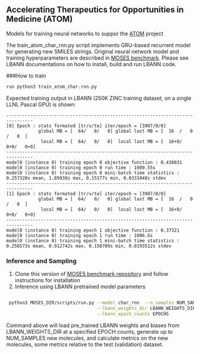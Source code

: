 ## Accelerating Therapeutics for Opportunities in Medicine (ATOM)

Models for training neural networks to suppor the [ATOM](https://atomscience.org) project

The train_atom_char_rnn.py script implements GRU-based recurrent model for generating new SMILES strings. 
Original neural network model and training hyperparameters are described in [MOSES benchmark](https://github.com/samadejacobs/moses/tree/master/moses/char_rnn). Please see LBANN documentations on how to install, build and run LBANN code. 

###How to train
```bash
run python3 train_atom_char.rnn.py
```

Expected training output in LBANN (250K ZINC training dataset, on a single LLNL Pascal GPU) is shown:
```
--------------------------------------------------------------------------------
[0] Epoch : stats formated [tr/v/te] iter/epoch = [3907/0/0]
            global MB = [  64/   0/   0] global last MB = [  16  /   0  /   0  ]
             local MB = [  64/   0/   0]  local last MB = [  16+0/   0+0/   0+0]
--------------------------------------------------------------------------------
model0 (instance 0) training epoch 0 objective function : 0.438031
model0 (instance 0) training epoch 0 run time : 1009.55s
model0 (instance 0) training epoch 0 mini-batch time statistics : 0.257328s mean, 1.89938s max, 0.15177s min, 0.0331048s stdev
--------------------------------------------------------------------------------
[1] Epoch : stats formated [tr/v/te] iter/epoch = [3907/0/0]
            global MB = [  64/   0/   0] global last MB = [  16  /   0  /   0  ]
             local MB = [  64/   0/   0]  local last MB = [  16+0/   0+0/   0+0]
--------------------------------------------------------------------------------
model0 (instance 0) training epoch 1 objective function : 0.37321
model0 (instance 0) training epoch 1 run time : 1006.6s
model0 (instance 0) training epoch 1 mini-batch time statistics : 0.256573s mean, 0.912742s max, 0.158709s min, 0.0193512s stdev
```

### Inference and Sampling

1. Clone this version of [MOSES benchmark repository](https://github.com/samadejacobs/moses) and follow instructions for installation  
2. Inference using LBANN pretrained model parameters 

```bash

 python3 MOSES_DIR/scripts/run.py --model char_rnn  --n_samples NUM_SAMPLES \
                                  --lbann_weights_dir LBANN_WEIGHTS_DIR \
                                  --lbann_epoch_counts EPOCHS 

```

Command above will load pre_trained LBANN weights and biases from LBANN_WEIGHTS_DIR at a specified EPOCH counts, generate up to NUM_SAMPLES new molecules, and calculate metrics on the new molecules, some metrics relative to the test (validation) dataset.
